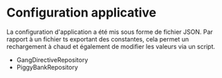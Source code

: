 # Configuration applicative

La configuration d'application a été mis sous forme de fichier JSON.
Par rapport à un fichier ts exportant des constantes, cela permet un rechargement à chaud et également de modifier les valeurs via un script.

- GangDirectiveRepository
- PiggyBankRepository